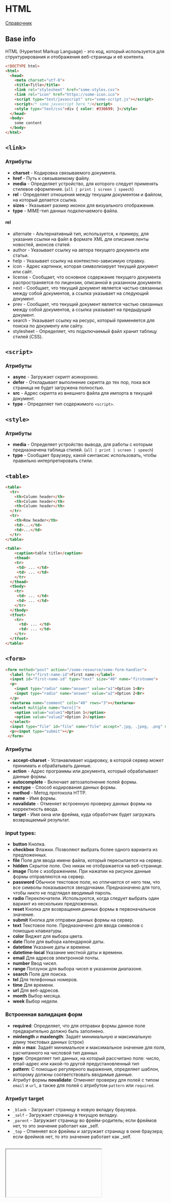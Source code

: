 # HTML

[Справочник](https://webref.ru/html)

## Base info
HTML (Hypertext Markup Language) - это код, который используется для структурирования и отображения веб-страницы и её контента.

```html
<!DOCTYPE html>
<html>
  <head>
    <meta charset="utf-8">
    <title>Title</title>
    <link rel="stylesheet" href="some-styles.css">
    <link rel="icon" href="https://some-icon.ico">
    <script type="text/javascript" src="some-script.js"></script>
    <script>/* some javascript here */</script>
    <style type="text/css">div { color: #336699; }</style>
  </head>
  <body>
    some content
  </body>
</html>
```


## `<link>`
### Атрибуты
* **charset** - Кодировка связываемого документа.
* **href** - Путь к связываемому файлу.
* **media** - Определяет устройство, для которого следует применять стилевое оформление. (`all | print | screen | speech`)
* **rel** - Определяет отношения между текущим документом и файлом, на который делается ссылка.
* **sizes** - Указывает размер иконок для визуального отображения.
* **type** - MIME-тип данных подключаемого файла.

#### rel
* alternate - Альтернативный тип, используется, к примеру, для указания ссылки на файл в формате XML для описания ленты новостей, анонсов статей.
* author - Указывает ссылку на автора текущего документа или статьи.
* help - Указывает ссылку на контекстно-зависимую справку.
* icon - Адрес картинки, которая символизирует текущий документ или сайт.
* license - Сообщает, что основное содержание текущего документа распространяется по лицензии, описанной в указанном документе.
* next - Сообщает, что текущий документ является частью связанных между собой документов, а ссылка указывает на следующий документ.
* prev - Сообщает, что текущий документ является частью связанных между собой документов, а ссылка указывает на предыдущий документ.
* search - Указывает ссылку на ресурс, который применяется для поиска по документу или сайту.
* stylesheet - Определяет, что подключаемый файл хранит таблицу стилей (CSS).


## `<script>`
### Атрибуты
* **async** - Загружает скрипт асинхронно.
* **defer** - Откладывает выполнение скрипта до тех пор, пока вся страница не будет загружена полностью.
* **src** - Адрес скрипта из внешнего файла для импорта в текущий документ.
* **type** - Определяет тип содержимого `<script>`.


## `<style>`
### Атрибуты
* **media** - Определяет устройство вывода, для работы с которым предназначена таблица стилей. (`all | print | screen | speech`)
* **type** - Сообщает браузеру, какой синтаксис использовать, чтобы правильно интерпретировать стили.


## `<table>`
```html
<table>
  <tr>
    <th>Column header</th>
    <th>Column header</th>
    <th>Column header</th>
  </tr>
  <tr>
    <th>Row header</th>
    <td>...</td>
    <td>...</td>
  </tr>
</table>
```
```html
<table>
    <caption>table title</caption>
    <thead>
    <tr>
     <td> ... </td>
     <td> ... </td> 
    </tr> 
  </thead>
  <tbody>
    <tr>
     <td> ... </td>
     <td> ... </td> 
    </tr> 
  </tbody>
  <tfoot>
    <tr>
      <td> ... </td>
      <td> ... </td>
    </tr>
  </tfoot>
</table>
```


## `<form>`
```html
<form method="post" action="/some-resource/some-form-handler">
  <label for="first-name-id">First name:</label>
  <input id="first-name-id" type="text" size="40" name="firstname">
  <p>
    <input type="radio" name="answer" value="a1">Option 1<Br>
    <input type="radio" name="answer" value="a2">Option 2<Br>
  </p>
  <textarea name="comment" cols="40" rows="3"></textarea>
  <select multiple name="hero[]">
    <option value="value1">Option 1</option>
    <option value="value2">Option 2</option>
  </select>
  <input type="file" id="file" name="file" accept=".jpg, .jpeg, .png" multiple>
  <p><input type="submit"></p>
 </form>
```

### Атрибуты
* **accept-charset** - Устанавливает кодировку, в которой сервер может принимать и обрабатывать данные.
* **action** - Адрес программы или документа, который обрабатывает данные формы.
* **autocomplete** - Включает автозаполнение полей формы.
* **enctype** - Способ кодирования данных формы.
* **method** - Метод протокола HTTP.
* **name** - Имя формы.
* **novalidate** - Отменяет встроенную проверку данных формы на корректность ввода.
* **target** - Имя окна или фрейма, куда обработчик будет загружать возвращаемый результат.

### input types:
* **button**	Кнопка.
* **checkbox**	Флажки. Позволяют выбрать более одного варианта из предложенных.
* **file**	Поле для ввода имени файла, который пересылается на сервер.
* **hidden**	Скрытое поле. Оно никак не отображается на веб-странице.	 
* **image**	Поле с изображением. При нажатии на рисунок данные формы отправляются на сервер.
* **password**	Обычное текстовое поле, но отличается от него тем, что все символы показываются звездочками. Предназначено для того, чтобы никто не подглядел вводимый пароль.
* **radio**	Переключатели. Используются, когда следует выбрать один вариант из нескольких предложенных.
* **reset**	Кнопка для возвращения данных формы в первоначальное значение.
* **submit**	Кнопка для отправки данных формы на сервер.
* **text**	Текстовое поле. Предназначено для ввода символов с помощью клавиатуры.
* **color**	Виджет для выбора цвета.
* **date**	Поле для выбора календарной даты.
* **datetime**	Указание даты и времени.
* **datetime-local**	Указание местной даты и времени.
* **email**	Для адресов электронной почты.
* **number**	Ввод чисел.
* **range**	Ползунок для выбора чисел в указанном диапазоне.
* **search**	Поле для поиска.
* **tel**	Для телефонных номеров.
* **time**	Для времени.
* **url**	Для веб-адресов.
* **month**	Выбор месяца.
* **week**	Выбор недели.

### Встроенная валидация форм
* **required**: Определяет, что для отправки формы данное поле предварительно должно быть заполнено.
* **minlength** и **maxlength**: Задаёт минимальную и максимальную длину текстовых данных (строк)
* **min** и **max**: Задаёт минимальное и максимальное значение для поля, расчитанного на числовой тип данных
* **type**: Определяет тип данных, на который рассчитано поле: число, email-адрес или какой-то другой предустановленный тип
* **pattern**: С помощью регулярного выражения, определяет шаблон, которому должны соответствовать вводимые данные.
* Атрибут формы **novalidate**: Отменяет проверку для полей с типом `email` и `url`, а также для полей с атрибутом `pattern` или `required`.

### Атрибут target
- `_blank` - Загружает страницу в новую вкладку браузера.
- `_self` - Загружает страницу в текущую вкладку.
- `_parent` - Загружает страницу во фрейм-родитель; если фреймов нет, то это значение работает как _self.
- `_top` - Отменяет все фреймы и загружает страницу в окне браузера; если фреймов нет, то это значение работает как _self.


## <iframe>
```html
<iframe src="https://www.google.com/" height="500px" width="500px"></iframe>
<script> // Родительский документ
  const iframe = document.querySelector('iframe');
  iframe.onload = function() {}
  iframe.onerror = function() {}
  // отправка сообщений в iframe:
  iframe.contentWindow.postMessage('message', '*');
  // получение сообщений из iframe:
  window.onmessage = function(event){
    if (event.data === 'reply') {
      console('Reply received!');
    }
  };
  // Reload the iframe
  iframe.contentWindow.location.reload();
</script>
<script> // документ в iframe
  // отправка сообщений в iframe:
  window.top.postMessage('reply', '*')
  // получение сообщений:
  window.onmessage = function(event){
    if (event.data === 'message') {
      console('Message received!');
    }
  };
</script>
```

### Communication with popups:
* From the opener window: `window.open` – opens a new window and returns a reference to it,
* From the popup: `window.opener` – is a reference to the opener window from a popup.

### Communication with iframes
* `window.frames` – a collection of nested window objects,
* `window.parent`, `window.top` are the references to parent and top windows,
* `iframe.contentWindow` is the `window` inside an `<iframe>` tag.

### Possible actions with different Origin:
* Change the `location` of another window (write-only access).
* Post a message to it. (`postMessage()`)


## Semantic Elements in HTML
Semantic HTML refers to syntax that makes the HTML more comprehensible by better defining the different sections and layout of web pages.
```html
<!--use this:-->
<header></header>
<nav></nav>
<section>
	<article>
		<figure>
			<img>
			<figcaption></figcaption>
		</figure>
	</article>
</section>
<aside></aside>
<footer></footer>
<!--instead of this:-->
<div id="header"></div>
<div id="navigation"></div>
<div class="section">
  <div class="article">
    <div class="figure">
      <img>
      <div class="figcaption"></div>
    </div>
  </div>
</div>
<div id="sidebar"></div>
<div id="footer"></div>
```


## Page loading flow
- Parsing - получаемые данные преобразуются в `DOM` и `CSSOM`
- Building the DOM tree - обработка разметки HTML и построение дерева DOM
- Preload scanner - обрабатывает доступное содержимое документа и запрашивает высокоприоритетные ресурсы (CSS, JavaScript и шрифты)
- Building the CSSOM - обработка CSS и построение CSSOM дерева
- JavaScript Compilation
- Building the Accessibility Tree - дерево доступности, которое используется устройствами-помощниками для понимания и интерпретирования контента
- Style - комбинирование DOM и CSSOM в дерево рендеринга
- Layout - вычисляется геометрия каждого узла, то есть ширина, высота, положение элементов
- Paint - отрисовка каждого отдельного узла на экране
- Composition - позволяет браузеру гарантировать, что каждый слой отрисован на экране в правильном порядке, а содержимое отображается корректно

